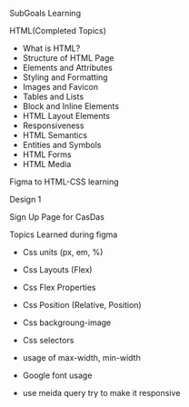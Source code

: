 SubGoals Learning


HTML(Completed Topics)
- What is HTML?
- Structure of HTML Page
- Elements and Attributes
- Styling and Formatting
- Images and Favicon
- Tables and Lists
- Block and Inline Elements
- HTML Layout Elements
- Responsiveness
- HTML Semantics
- Entities and Symbols
- HTML Forms
- HTML Media







Figma to HTML-CSS learning 

Design 1 

Sign Up Page for CasDas

Topics Learned during figma
- Css units (px, em, %)
- Css Layouts (Flex)
- Css Flex Properties
- Css Position (Relative, Position)
- Css backgroung-image
- Css selectors
- usage of max-width, min-width
- Google font usage


- use meida query try to make it responsive
